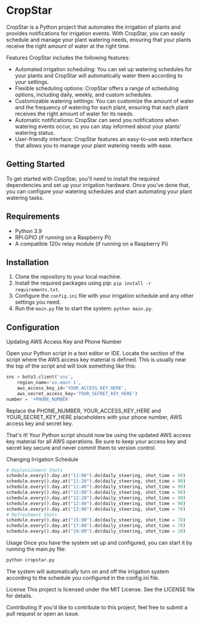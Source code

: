 # CropStar

CropStar is a Python project that automates the irrigation of plants and provides notifications for irrigation events. With CropStar, you can easily schedule and manage your plant watering needs, ensuring that your plants receive the right amount of water at the right time.

Features
CropStar includes the following features:

- Automated irrigation scheduling: You can set up watering schedules for your plants and CropStar will automatically water them according to your settings.
- Flexible scheduling options: CropStar offers a range of scheduling options, including daily, weekly, and custom schedules.
- Customizable watering settings: You can customize the amount of water and the frequency of watering for each plant, ensuring that each plant receives the right amount of water for its needs.
- Automatic notifications: CropStar can send you notifications when watering events occur, so you can stay informed about your plants' watering status.
- User-friendly interface: CropStar features an easy-to-use web interface that allows you to manage your plant watering needs with ease.


## Getting Started

To get started with CropStar, you'll need to install the required dependencies and set up your irrigation hardware. Once you've done that, you can configure your watering schedules and start automating your plant watering tasks.

## Requirements

- Python 3.9
- RPi.GPIO (if running on a Raspberry Pi)
- A compatible 120v relay module (if running on a Raspberry Pi)

## Installation

1. Clone the repository to your local machine.
2. Install the required packages using pip: `pip install -r requirements.txt`.
3. Configure the `config.ini` file with your irrigation schedule and any other settings you need.
4. Run the `main.py` file to start the system: `python main.py`.

## Configuration

Updating AWS Access Key and Phone Number

Open your Python script in a text editor or IDE.
Locate the section of the script where the AWS access key material is defined. This is usually near the top of the script and will look something like this:
```python
sns = boto3.client('sns',
    region_name='us-east-1',
    aws_access_key_id='YOUR_ACCESS_KEY_HERE',
    aws_secret_access_key='YOUR_SECRET_KEY_HERE')
number = '+PHONE_NUMBER'
```

Replace the PHONE_NUMBER, YOUR_ACCESS_KEY_HERE and YOUR_SECRET_KEY_HERE placeholders with your phone number, AWS access key and secret key.

That's it! Your Python script should now be using the updated AWS access key material for all AWS operations. Be sure to keep your access key and secret key secure and never commit them to version control.

Changing Irrigation Schedule

```python
# Replenishment Shots
schedule.every().day.at("11:00").do(daily_steering, shot_time = 90)
schedule.every().day.at("11:20").do(daily_steering, shot_time = 90)
schedule.every().day.at("11:40").do(daily_steering, shot_time = 90)
schedule.every().day.at("12:00").do(daily_steering, shot_time = 90)
schedule.every().day.at("12:20").do(daily_steering, shot_time = 90)
schedule.every().day.at("12:40").do(daily_steering, shot_time = 90)
schedule.every().day.at("13:00").do(daily_steering, shot_time = 70)
# Refreshment Shots
schedule.every().day.at("15:00").do(daily_steering, shot_time = 70)
schedule.every().day.at("17:00").do(daily_steering, shot_time = 70)
schedule.every().day.at("19:00").do(daily_steering, shot_time = 10)
```
Usage
Once you have the system set up and configured, you can start it by running the main.py file:

```python
python cropstar.py
```
The system will automatically turn on and off the irrigation system according to the schedule you configured in the config.ini file.


License
This project is licensed under the MIT License. See the LICENSE file for details.

Contributing
If you'd like to contribute to this project, feel free to submit a pull request or open an issue.
